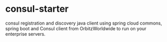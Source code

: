 # consul-starter
consul registration  and discovery java client using spring cloud commons, spring boot and Consul client from OrbitzWorldwide to run on your enterprise servers.
